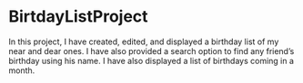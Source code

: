 # BirtdayListProject
In this project, I have created, edited, and displayed a birthday list of my near and dear ones. I have also provided a search option to find any friend’s birthday using his name. I have also displayed a list of birthdays coming in a month.
